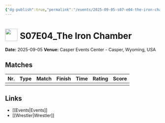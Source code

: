 ```yaml
---
{"dg-publish":true,"permalink":"/events/2025-09-05-s07-e04-the-iron-chamber/","title":"S07E04_The Iron Chamber","noteIcon":""}
---
```



# <img src="https://github.com/CptSpaulding1980/choke-slam-wrestling/releases/download/images/ChokeSlam.png" width="40" style="vertical-align:bottom; margin-right:8px;">**S07E04_The Iron Chamber**

**Date:** 2025-09-05
**Venue:** Casper Events Center - Casper, Wyoming, USA

## Matches

| Nr. | Type | Match | Finish | Time | Rating | Score |
| --- | ---- | ----- | ------ | ---- | ------ | ----- |
|    |      |       |        |      |        |       |

## Links
- [[Events\|Events]]
- [[Wrestler\|Wrestler]]
